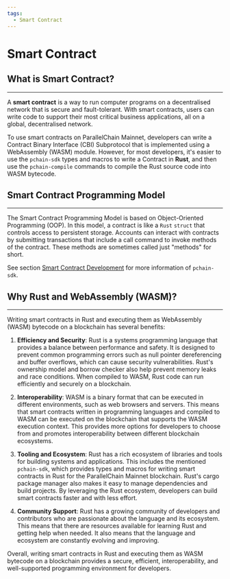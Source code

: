 ```yaml
---
tags:
  - Smart Contract
---
```


# Smart Contract

## What is Smart Contract?
---

A **smart contract** is a way to run computer programs on a decentralised network that is secure and fault-tolerant. With smart contracts, users can write code to support their most critical business applications, all on a global, decentralised network.

To use smart contracts on ParallelChain Mainnet, developers can write a Contract Binary Interface (CBI) Subprotocol that is implemented using a WebAssembly (WASM) module. However, for most developers, it's easier to use the `pchain-sdk` types and macros to write a Contract in **Rust**, and then use the `pchain-compile` commands to compile the Rust source code into WASM bytecode.


## Smart Contract Programming Model
---

The Smart Contract Programming Model is based on Object-Oriented Programming (OOP). In this model, a contract is like a `Rust` `struct` that controls access to persistent storage. Accounts can interact with contracts by submitting transactions that include a call command to invoke methods of the contract. These methods are sometimes called just "methods" for short.

See section [Smart Contract Development](../smart_contract_sdk/introduction.md) for more information of `pchain-sdk`.

## Why Rust and WebAssembly (WASM)?
---

Writing smart contracts in Rust and executing them as WebAssembly (WASM) bytecode on a blockchain has several benefits:

1. **Efficiency and Security**: Rust is a systems programming language that provides a balance between performance and safety. It is designed to prevent common programming errors such as null pointer dereferencing and buffer overflows, which can cause security vulnerabilities. Rust's ownership model and borrow checker also help prevent memory leaks and race conditions. When compiled to WASM, Rust code can run efficiently and securely on a blockchain.

2. **Interoperability**: WASM is a binary format that can be executed in different environments, such as web browsers and servers. This means that smart contracts written in programming languages and compiled to WASM can be executed on the blockchain that supports the WASM execution context. This provides more options for developers to choose from and promotes interoperability between different blockchain ecosystems.

2. **Tooling and Ecosystem**: Rust has a rich ecosystem of libraries and tools for building systems and applications. This includes the mentioned `pchain-sdk`, which provides types and macros for writing smart contracts in Rust for the ParallelChain Mainnet blockchain. Rust's cargo package manager also makes it easy to manage dependencies and build projects. By leveraging the Rust ecosystem, developers can build smart contracts faster and with less effort.

3. **Community Support**: Rust has a growing community of developers and contributors who are passionate about the language and its ecosystem. This means that there are resources available for learning Rust and getting help when needed. It also means that the language and ecosystem are constantly evolving and improving.

Overall, writing smart contracts in Rust and executing them as WASM bytecode on a blockchain provides a secure, efficient, interoperability, and well-supported programming environment for developers.